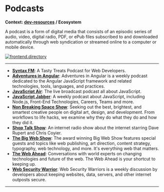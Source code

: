 # Podcasts

**Context: [dev-resources](../README.md) / Ecosystem**

A podcast is a form of digital media that consists of an episodic series of audio, video, digital radio, PDF, or ePub files subscribed to and downloaded automatically through web syndication or streamed online to a computer or mobile device.

[![frontend.directory](https://img.shields.io/badge/frontend-directory-blue.svg?style=flat-square)](http://frontend.directory/)

-----------------------------------------
+ **[Syntax FM](https://syntax.fm/)**: A Tasty Treats Podcast for Web Developers.
+ **[Adventures in Angular](https://devchat.tv/adv-in-angular)**: Adventures in Angular is a weekly podcast dedicated to the Angular JavaScript framework and related technologies, tools, languages, and practices.
+ **[JavaScript Air](https://javascriptair.com/)**: The live broadcast podcast all about JavaScript.
+ **[JavaScript Jabber](https://devchat.tv/js-jabber/)**: A weekly podcast about JavaScript, including Node.js, Front-End Technologies, Careers, Teams and more.
+ **[Non Breaking Space Show](http://goodstuff.fm/nbsp)**: Seeking out the best, brightest, and smartest creative people on digital art, design, and development. From workflows to life hacks, we examine why they do what they do and how they did it.
+ **[Shop Talk Show](http://shoptalkshow.com/)**: An internet radio show about the internet starring Dave Rupert and Chris Coyier.
+ **[The Big Web Show](http://5by5.tv/bigwebshow)**: The award winning Big Web Show features special guests and topics like web publishing, art direction, content strategy, typography, web technology, and more. It's everything web that matters.
+ **[The Web Ahead](http://5by5.tv/webahead)**: Conversations with world experts on changing technologies and future of the web. The Web Ahead is your shortcut to keeping up.
+ **[Web Security Warrior](https://devchat.tv/web-sec-warriors)**: Web Security Warriors is a weekly discussion by developers about keeping websites, data, servers, and other internet outposts secure.


------------------
